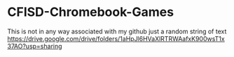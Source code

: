 # CFISD-Chromebook-Games
This is not in any way associated with my github just a random string of text
https://drive.google.com/drive/folders/1aHpJl6HVaXlRTRWAafxK900wsT1x37AO?usp=sharing

